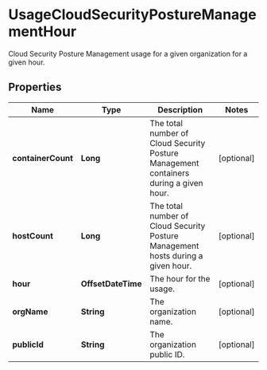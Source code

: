 # UsageCloudSecurityPostureManagementHour

Cloud Security Posture Management usage for a given organization for a given hour.

## Properties

| Name               | Type               | Description                                                                           | Notes      |
| ------------------ | ------------------ | ------------------------------------------------------------------------------------- | ---------- |
| **containerCount** | **Long**           | The total number of Cloud Security Posture Management containers during a given hour. | [optional] |
| **hostCount**      | **Long**           | The total number of Cloud Security Posture Management hosts during a given hour.      | [optional] |
| **hour**           | **OffsetDateTime** | The hour for the usage.                                                               | [optional] |
| **orgName**        | **String**         | The organization name.                                                                | [optional] |
| **publicId**       | **String**         | The organization public ID.                                                           | [optional] |
